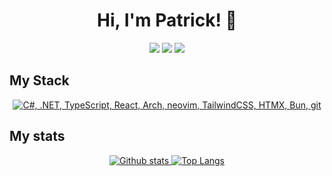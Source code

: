 <h1 align="center">Hi, I'm Patrick! 👋</h1>

<p align="middle">
<a href="https://www.haahr.me"><img src="https://img.shields.io/badge/-haahr.me-3423A6?style=flat&logo=Google-Chrome&logoColor=white"/></a>
<a href="https://www.linkedin.com/in/pqh/"><img src="https://img.shields.io/badge/-linkedin-0077B5?style=flat&logo=Linkedin&logoColor=white"/></a>
<a href="mailto:contact@haahr.com"><img src="https://img.shields.io/badge/-contact@haahr.me-D14836?style=flat&logo=Gmail&logoColor=white"/></a>
</p>

## My Stack
<p align="center">
  <a href="#">
    <img src="https://skillicons.dev/icons?i=cs,dotnet,ts,react,arch,neovim,tailwindcss,htmx,bun,git" alt="C#, .NET, TypeScript, React, Arch, neovim, TailwindCSS, HTMX, Bun, git">
  </a>
</p>

## My stats
<p align="center">
  <a href="#">
    <img src="https://github-readme-stats.vercel.app/api?username=patrickhaahr&theme=react&show_icons=true&hide_rank=true&custom_title=Stats&count_private=true&hide_border=true&hide=issues&line_height=24&bg_color=0d1117" alt="Github stats" />
    <img src="https://github-readme-stats.vercel.app/api/top-langs/?username=patrickhaahr&layout=compact&theme=react&count_private=true&hide_border=true&bg_color=0d1117" alt="Top Langs">
  </a>
</p>

